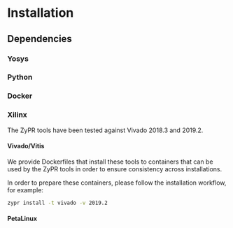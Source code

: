 # Installation

## Dependencies

### Yosys

### Python

### Docker

### Xilinx

The ZyPR tools have been tested against Vivado 2018.3 and 2019.2.

#### Vivado/Vitis

We provide Dockerfiles that install these tools to containers that can be used by the ZyPR tools in order to ensure consistency across installations.

In order to prepare these containers, please follow the installation workflow, for example:

```bash
zypr install -t vivado -v 2019.2
```

#### PetaLinux
